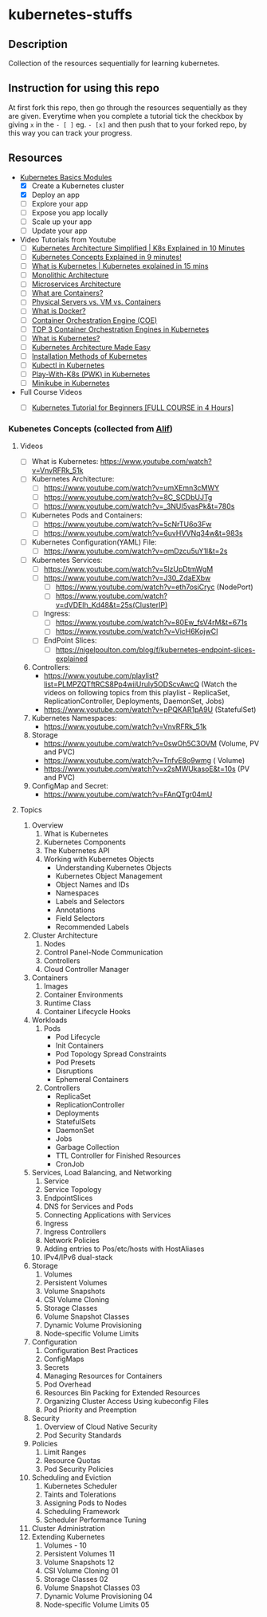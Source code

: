# kubernetes-stuffs 

## Description

Collection of the resources sequentially for learning kubernetes. 

## Instruction for using this repo

At first fork this repo, then go through the resources sequentially as they are given. Everytime when you complete a tutorial tick the checkbox by giving `x` in the `- [ ]` eg. `- [x]` and then push that to your forked repo, by this way you can track your progress.

## Resources

- [Kubernetes Basics Modules](https://kubernetes.io/docs/tutorials/kubernetes-basics/) 
    - [x] Create a Kubernetes cluster
    - [x] Deploy an app
    - [ ] Explore your app
    - [ ] Expose you app locally
    - [ ] Scale up your app
    - [ ] Update your app
    
- Video Tutorials from Youtube
    - [ ] [Kubernetes Architecture Simplified | K8s Explained in 10 Minutes](https://www.youtube.com/watch?v=8C_SCDbUJTg&pbjreload=101)
    - [ ] [Kubernetes Concepts Explained in 9 minutes!](https://www.youtube.com/watch?v=QJ4fODH6DXI)
    - [ ] [What is Kubernetes | Kubernetes explained in 15 mins](https://www.youtube.com/watch?v=VnvRFRk_51k&list=PLy7NrYWoggjziYQIDorlXjTvvwweTYoNC)
    - [ ] [Monolithic Architecture](https://www.youtube.com/watch?v=MPpU8y3ykS4&list=PLMPZQTftRCS8Pp4wiiUruly5ODScvAwcQ&index=2)
    - [ ] [Microservices Architecture](https://www.youtube.com/watch?v=2CAU4xWdKVM&list=PLMPZQTftRCS8Pp4wiiUruly5ODScvAwcQ&index=3)
    - [ ] [What are Containers?](https://www.youtube.com/watch?v=0aNdTsNdA8E&list=PLMPZQTftRCS8Pp4wiiUruly5ODScvAwcQ&index=4)
    - [ ] [Physical Servers vs. VM vs. Containers](https://www.youtube.com/watch?v=dq3SpOGDk60&list=PLMPZQTftRCS8Pp4wiiUruly5ODScvAwcQ&index=5)
    - [ ] [What is Docker? ](https://www.youtube.com/watch?v=2-G6tw0sULs&list=PLMPZQTftRCS8Pp4wiiUruly5ODScvAwcQ&index=6)
    - [ ] [Container Orchestration Engine (COE)](https://www.youtube.com/watch?v=mrhrsLRRqcM&list=PLMPZQTftRCS8Pp4wiiUruly5ODScvAwcQ&index=7)
    - [ ] [TOP 3 Container Orchestration Engines in Kubernetes ](https://www.youtube.com/watch?v=SKxJp9XEL6g&list=PLMPZQTftRCS8Pp4wiiUruly5ODScvAwcQ&index=8)
    - [ ] [What is Kubernetes?](https://www.youtube.com/watch?v=LWq7dg3Yb40&list=PLMPZQTftRCS8Pp4wiiUruly5ODScvAwcQ&index=9)
    - [ ] [Kubernetes Architecture Made Easy](https://www.youtube.com/watch?v=_3NUI5vasPk&list=PLMPZQTftRCS8Pp4wiiUruly5ODScvAwcQ&index=10)
    - [ ] [Installation Methods of Kubernetes](https://www.youtube.com/watch?v=HwVELhvL8uA&list=PLMPZQTftRCS8Pp4wiiUruly5ODScvAwcQ&index=11)
    - [ ] [Kubectl in Kubernetes](https://www.youtube.com/watch?v=5jo6gNGcs3s&list=PLMPZQTftRCS8Pp4wiiUruly5ODScvAwcQ&index=12)
    - [ ] [Play-With-K8s (PWK) in Kubernetes](https://www.youtube.com/watch?v=YAGIEyNJ3QU&list=PLMPZQTftRCS8Pp4wiiUruly5ODScvAwcQ&index=13)
    - [ ] [Minikube in Kubernetes](https://www.youtube.com/watch?v=U9BF6EpFpDc&list=PLMPZQTftRCS8Pp4wiiUruly5ODScvAwcQ&index=14)
    
- Full Course Videos
    - [ ] [Kubernetes Tutorial for Beginners [FULL COURSE in 4 Hours]](https://www.youtube.com/watch?v=X48VuDVv0do&t=2089s)
    
    
### Kubenetes Concepts (collected from [Alif](https://github.com/spectro30))
1. Videos
    - [ ] What is Kubernetes: https://www.youtube.com/watch?v=VnvRFRk_51k
    - [ ] Kubernetes Architecture:
        - [ ] https://www.youtube.com/watch?v=umXEmn3cMWY
        - [ ] https://www.youtube.com/watch?v=8C_SCDbUJTg
        - [ ] https://www.youtube.com/watch?v=_3NUI5vasPk&t=780s
    - [ ] Kubernetes Pods and Containers:
        - [ ] https://www.youtube.com/watch?v=5cNrTU6o3Fw
        - [ ] https://www.youtube.com/watch?v=6uvHVVNq34w&t=983s
    - [ ] Kubernetes Configuration(YAML) File:
        - [ ] https://www.youtube.com/watch?v=qmDzcu5uY1I&t=2s
    - [ ] Kubernetes Services:
        - [ ] https://www.youtube.com/watch?v=5lzUpDtmWgM
        - [ ] https://www.youtube.com/watch?v=J30_ZdaEXbw
            - [ ] https://www.youtube.com/watch?v=eth7osiCryc (NodePort)
            - [ ] https://www.youtube.com/watch?v=dVDElh_Kd48&t=25s(ClusterIP)
        - [ ] Ingress:
            - [ ] https://www.youtube.com/watch?v=80Ew_fsV4rM&t=671s
            - [ ] https://www.youtube.com/watch?v=VicH6KojwCI
        - [ ] EndPoint Slices:
            - [ ] https://nigelpoulton.com/blog/f/kubernetes-endpoint-slices-explained
    6. Controllers:
        - https://www.youtube.com/playlist?list=PLMPZQTftRCS8Pp4wiiUruly5ODScvAwcQ (Watch the videos on following topics from this playlist -  ReplicaSet, ReplicationController, Deployments, DaemonSet, Jobs)
        - https://www.youtube.com/watch?v=pPQKAR1pA9U (StatefulSet)
    7. Kubernetes Namespaces: 
        - https://www.youtube.com/watch?v=VnvRFRk_51k
    8. Storage
        - https://www.youtube.com/watch?v=0swOh5C3OVM (Volume, PV and PVC)
        - https://www.youtube.com/watch?v=TnfvE8o9wmg ( Volume)
        - https://www.youtube.com/watch?v=x2sMWUkasoE&t=10s (PV and PVC)
    9. ConfigMap and Secret: 
        - https://www.youtube.com/watch?v=FAnQTgr04mU
        
2. Topics
    1. Overview 
        1. What is Kubernetes
        2. Kubernetes Components
        3. The Kubernetes API
        4. Working with Kubernetes Objects
            - Understanding Kubernetes Objects
            - Kubernetes Object Management
            - Object Names and IDs
            - Namespaces
            - Labels and Selectors
            - Annotations
            - Field Selectors
            - Recommended Labels
    2. Cluster Architecture
        1. Nodes
        2. Control Panel-Node Communication
        3. Controllers
        4. Cloud Controller Manager
    3. Containers
        1. Images
        2. Container Environments
        3. Runtime Class
        4. Container Lifecycle Hooks
    4. Workloads
        1. Pods
            - Pod Lifecycle
            - Init Containers
            - Pod Topology Spread Constraints
            - Pod Presets
            - Disruptions
            - Ephemeral Containers
        2. Controllers
            - ReplicaSet
            - ReplicationController
            - Deployments
            - StatefulSets
            - DaemonSet
            - Jobs
            - Garbage Collection
            - TTL Controller for Finished Resources
            - CronJob
    5. Services, Load Balancing, and Networking
        1. Service
        2. Service Topology
        3. EndpointSlices
        4. DNS for Services and Pods
        5. Connecting Applications with Services
        6. Ingress
        7. Ingress Controllers
        8. Network Policies
        9. Adding entries to Pos/etc/hosts with HostAliases
        10. IPv4/IPv6 dual-stack
    6. Storage
        1. Volumes
        2. Persistent Volumes
        3. Volume Snapshots
        4. CSI Volume Cloning
        5. Storage Classes
        6. Volume Snapshot Classes
        7. Dynamic Volume Provisioning
        8. Node-specific Volume Limits
    7. Configuration
        1. Configuration Best Practices
        2. ConfigMaps
        3. Secrets
        4. Managing Resources for Containers
        5. Pod Overhead
        6. Resources Bin Packing for Extended Resources
        7. Organizing Cluster Access Using kubeconfig Files
        8. Pod Priority and Preemption
    8. Security
        1. Overview of Cloud Native Security
        2. Pod Security Standards
    9. Policies
        1. Limit Ranges
        2. Resource Quotas
        3. Pod Security Policies
    10. Scheduling and Eviction
        1. Kubernetes Scheduler
        2. Taints and Tolerations
        3. Assigning Pods to Nodes
        4. Scheduling Framework
        5. Scheduler Performance Tuning
    11. Cluster Administration
    12. Extending Kubernetes
        1. Volumes  - 10
        2. Persistent Volumes 11 
        3. Volume Snapshots 12 
        4. CSI Volume Cloning 01
        5. Storage Classes 02
        6. Volume Snapshot Classes 03
        7. Dynamic Volume Provisioning 04
        8. Node-specific Volume Limits 05

    
